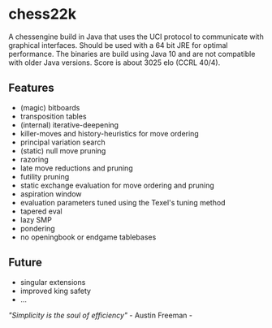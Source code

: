 # chess22k

A chessengine build in Java that uses the UCI protocol to communicate with graphical interfaces.
Should be used with a 64 bit JRE for optimal performance.
The binaries are build using Java 10 and are not compatible with older Java versions.
Score is about 3025 elo (CCRL 40/4).

## Features
- (magic) bitboards
- transposition tables
- (internal) iterative-deepening
- killer-moves and history-heuristics for move ordering
- principal variation search
- (static) null move pruning
- razoring
- late move reductions and pruning
- futility pruning
- static exchange evaluation for move ordering and pruning
- aspiration window
- evaluation parameters tuned using the Texel's tuning method
- tapered eval
- lazy SMP
- pondering
- no openingbook or endgame tablebases


## Future
- singular extensions
- improved king safety
- ...


_"Simplicity is the soul of efficiency"_       - Austin Freeman -
	